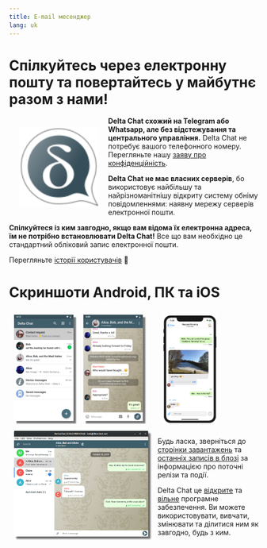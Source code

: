 ```yaml
---
title: E-mail месенджер
lang: uk
---
```


# Спілкуйтесь через електронну пошту та повертайтесь у майбутнє разом з нами!

<img src="../assets/logos/delta-chat.svg" width="160" style="float: left; margin: 20px;" />

**Delta Chat схожий на Telegram або Whatsapp, але без відстежування та центрального управління.**
Delta Chat не потребує вашого телефонного номеру. Перегляньте нашу [заяву про конфіденційність](gdpr). 

**Delta Chat не має власних серверів**, бо використовує найбільшу та найрізноманітнішу відкриту
систему обніму повідомленнями: наявну мережу серверів електронної пошти.

**Спілкуйтеся із ким завгодно, якщо вам відома їх електронна адреса, їм не потрібно встановлювати Delta Chat!**
Все що вам необхідно це стандартний обліковий запис електронної пошти.

Перегляньте [історії користувачів](user-voices) 📣


# Скриншоти Android, ПК та iOS

<img src="../assets/blog/screenshots/2019-12-17-delta-chat-google-play-release-chat-list-light.png" width="120" 
style="float: left; margin: 10px;display: block;box-shadow: 5px 5px 2px #777;" /> 
<img src="../assets/blog/screenshots/2019-12-17-delta-chat-google-play-release-group-light.png" width="120" 
style="float: left; margin: 10px;display: block;box-shadow: 5px 5px 2px #777;" /> 

<img src="../assets/blog/desktop-screenshot.png" width="280" style="float:left; margin: 10px" />

<img src="../assets/blog/screenshots/2020-01-09-delta-chat-iOS-weekend-group-chat.png" width="110" style="margin: 10px" /> 

Будь ласка, зверніться до [сторінки завантажень](https://get.delta.chat) та [останніх записів в блозі](blog)
за інформацією про поточні релізи та події. 

Delta Chat це [відкрите](https://en.wikipedia.org/wiki/Open-source_software) та [вільне](https://en.wikipedia.org/wiki/Free_software) програмне забезпечення. Ви можете використовувати, вивчати, змінювати та ділитися ним як завгодно, будь з ким.
